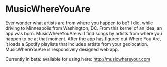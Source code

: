 # MusicWhereYouAre

Ever wonder what artists are from where you happen to be? I did, while driving to Minneapolis from Washington, DC. From this kernel of an idea, an app was born. MusicWhereYouAre will find songs by artists from where you happen to be at that moment. After the app has figured out Where You Are, it loads a Spotify playlists  that includes artists from your geolocation. MusicWhereYouAre is responsively designed web app. 

Currently in beta: available for using here: http://musicwhereyour.com
